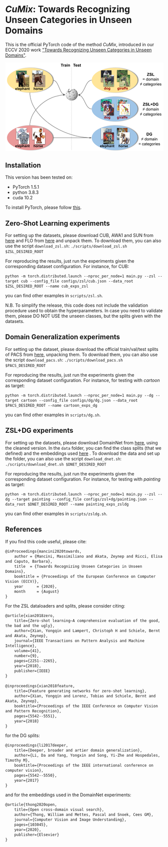 # _CuMix_: Towards Recognizing Unseen Categories in Unseen Domains

This is the official PyTorch code of the method _CuMix_, introduced in our ECCV 2020 work 
["Towards Recognizing Unseen Categories in Unseen Domains"](https://arxiv.org/pdf/2007.12256.pdf).

![alt text](img.png)



## Installation
This version has been tested on:
* PyTorch 1.5.1
* python 3.8.3
* cuda 10.2

To install PyTorch, please follow [this](https://pytorch.org/get-started/locally/).

## Zero-Shot Learning experiments
For setting up the datasets, please download CUB, AWA1 and SUN from 
[here](http://datasets.d2.mpi-inf.mpg.de/xian/xlsa17.zip) 
and FLO from [here](http://datasets.d2.mpi-inf.mpg.de/xian/cvpr18xian.zip) and unpack them. 
To download them, 
you can also use the script ```download_zsl.sh```:
```./scripts/download_zsl.sh $ZSL_DESIRED_ROOT```

For reproducing the results, just run the experiments given the corresponding dataset configuration. 
For instance, for CUB: 
```
python -m torch.distributed.launch --nproc_per_node=1 main.py --zsl --target cub --config_file configs/zsl/cub.json --data_root $ZSL_DESIRED_ROOT --name cub_exps_zsl
```
you can find other examples in ```scripts/zsl.sh```.

N.B. To simplify the release, this code does not include 
the validation procedure used to obtain the hyperparameters. In case you need to validate them, 
please DO NOT USE the unseen classes, but the splits given with the datasets.

## Domain Generalization experiments
For setting up the dataset, please download the official train/val/test splits of PACS from 
[here](https://drive.google.com/open?id=0B6x7gtvErXgfUU1WcGY5SzdwZVk), unpacking them. To download them, 
you can also use the script ```download_pacs.sh```:
```./scripts/download_pacs.sh $PACS_DESIRED_ROOT```

For reproducing the results, just run the experiments given the corresponding dataset configuration. 
For instance, for testing with _cartoon_ as target:  
```
python -m torch.distributed.launch --nproc_per_node=1 main.py --dg --target cartoon --config_file configs/dg/dg.json --data_root $PACS_DESIRED_ROOT --name cartoon_exps_dg
```
you can find other examples in ```scripts/dg.sh```. 

## ZSL+DG experiments
For setting up the datasets, please download DomainNet from 
[here](http://ai.bu.edu/M3SDA/), using the cleaned version. In the ```data``` folder, you can find the class splits 
(that we defined) and the embeddings used [here](https://www.sciencedirect.com/science/article/pii/S1077314220300928) . To download the data and set up the folder, 
you can also use the script ```download_dnet.sh```:
```./scripts/download_dnet.sh $DNET_DESIRED_ROOT```

For reproducing the results, just run the experiments given the corresponding dataset configuration.
For instance, for testing with _painting_ as target:  
```
python -m torch.distributed.launch --nproc_per_node=1 main.py --zsl --dg --target painting --config_file configs/zsl+dg/painting.json --data_root $DNET_DESIRED_ROOT --name painting_exps_zsldg
```
you can find other examples in ```scripts/zsldg.sh```. 

## References

If you find this code useful, please cite:

    @inProceedings{mancini2020towards,
	    author = {Mancini, Massimiliano and Akata, Zeynep and Ricci, Elisa and Caputo, Barbara},
  	    title  = {Towards Recognizing Unseen Categories in Unseen Domains},
  	    booktitle = {Proceedings of the European Conference on Computer Vision (ECCV)},
  	    year      = {2020},
  	    month     = {August}
    }

For the ZSL dataloaders and splits, please consider citing:

    @article{xian2018zero,
        title={Zero-shot learning—A comprehensive evaluation of the good, the bad and the ugly},
        author={Xian, Yongqin and Lampert, Christoph H and Schiele, Bernt and Akata, Zeynep},
        journal={IEEE Transactions on Pattern Analysis and Machine Intelligence},
        volume={41},
        number={9},
        pages={2251--2265},
        year={2018},
        publisher={IEEE}
    }

    @inproceedings{xian2018feature,
        title={Feature generating networks for zero-shot learning},
        author={Xian, Yongqin and Lorenz, Tobias and Schiele, Bernt and Akata, Zeynep},
        booktitle={Proceedings of the IEEE Conference on Computer Vision and Pattern Recognition},
        pages={5542--5551},
        year={2018}
    }

for the DG splits:

    @inproceedings{li2017deeper,
        title={Deeper, broader and artier domain generalization},
        author={Li, Da and Yang, Yongxin and Song, Yi-Zhe and Hospedales, Timothy M},
        booktitle={Proceedings of the IEEE international conference on computer vision},
        pages={5542--5550},
        year={2017}
    }

and for the embeddings used in the DomainNet experiments:

    @article{thong2020open,
        title={Open cross-domain visual search},
        author={Thong, William and Mettes, Pascal and Snoek, Cees GM},
        journal={Computer Vision and Image Understanding},
        pages={103045},
        year={2020},
        publisher={Elsevier}
    }


